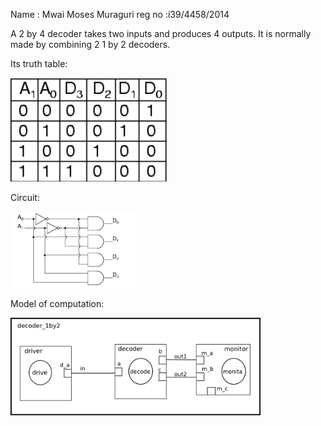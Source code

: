 Name : Mwai Moses Muraguri 
reg no :i39/4458/2014
 
A 2 by 4 decoder takes two inputs and produces 4 outputs.
It is normally made by combining 2 1 by 2 decoders.

Its truth table: 
<p align="left">
  <img src="truth_table.png" width="250"/>
</p>


Circuit:
<p align="left">
  <img src="circuit.png" width="200"/>
</p>

Model of computation:
<p align="left">
  <img src="MOC.png" width="400"/>
</p>
